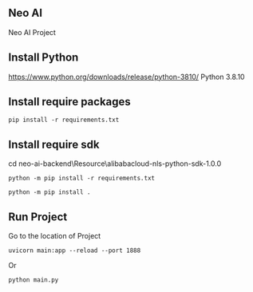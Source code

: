 ## Neo AI

Neo AI Project

## Install Python

https://www.python.org/downloads/release/python-3810/
Python 3.8.10

## Install require packages

```
pip install -r requirements.txt
```

## Install require sdk
cd neo-ai-backend\Resource\alibabacloud-nls-python-sdk-1.0.0

```
python -m pip install -r requirements.txt

python -m pip install .
```

## Run Project

Go to the location of Project

```
uvicorn main:app --reload --port 1888
```
Or
```
python main.py
```
